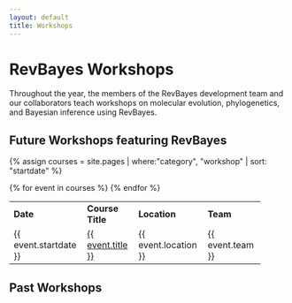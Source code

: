 ```yaml
---
layout: default
title: Workshops
---
```


# RevBayes Workshops

Throughout the year, the members of the RevBayes development team and our collaborators teach workshops on molecular evolution, phylogenetics, and Bayesian inference using RevBayes. 

## Future Workshops featuring RevBayes

{% assign courses = site.pages | where:"category", "workshop" | sort: "startdate" %}
<table class="table table-striped" style="width:90%">
<tr>
<td><b>Date</b></td>
<td><b>Course Title</b></td>
<td><b>Location</b></td>
<td><b>Team</b></td>
</tr>
{% for event in courses %}
<tr>
<td>{{ event.startdate }}</td>
<td><a href="{{ site.baseurl }}{{ event.url }}">{{ event.title }}</a></td>
<td>{{ event.location }}</td>
<td>{{ event.team }}</td>
</tr>
{% endfor %}
</table>



## Past Workshops


